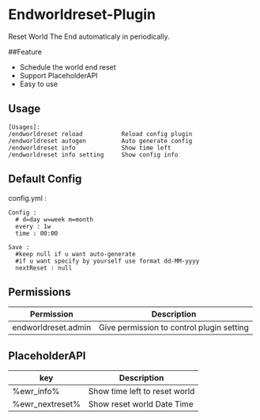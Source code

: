 # Endworldreset-Plugin
Reset World The End automaticaly in periodically.

##Feature

- Schedule the world end reset
- Support PlaceholderAPI
- Easy to use

## Usage
```
[Usages]:
/endworldreset reload           Reload config plugin
/endworldreset autogen          Auto generate config
/endworldreset info             Show time left
/endworldreset info setting     Show config info
```

## Default Config
config.yml :
```
Config :
  # d=day w=week m=month
  every : 1w
  time : 00:00

Save :
  #keep null if u want auto-generate
  #if u want specify by yourself use format dd-MM-yyyy
  nextReset : null
```

## Permissions
| Permission          | Description                  |
|---------------------|-------------------------------|
| endworldreset.admin | Give permission to control plugin setting |


## PlaceholderAPI
| key                 | Description                   |
|---------------------|-------------------------------|
| %ewr_info%          | Show time left to reset world |
| %ewr_nextreset%     | Show reset world Date Time    |
